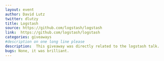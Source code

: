 ```yaml
---
layout: event
author: David Lutz
twitter: dlutzy 
title: Logstash
source: https://github.com/logstash/logstash
link:  https://github.com/logstash/logstash
categories: giveaways
#description on one long line please
description:  This giveaway was directly related to the logstash talk.  A simple HTML form was created that submitted to itself with a GET request.  This was to put some data into the apache log file.  Meetup atendees were asked to pick a random number and submit it using the form.  Then a random number for the winner was created with bash $RANDOM.  Logstash was installed on the server that hosted the form.  The logstash UI was queried to find the first winning number and name.
bugs: None, it was brilliant.
---
```


